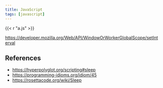 ```yaml
---
title: JavaScript
tags: [javascript]
---
```


{{< r "a.js" >}}

<https://developer.mozilla.org/Web/API/WindowOrWorkerGlobalScope/setInterval>

## References

- <https://hyperpolyglot.org/scripting#sleep>
- <https://programming-idioms.org/idiom/45>
- <https://rosettacode.org/wiki/Sleep>
